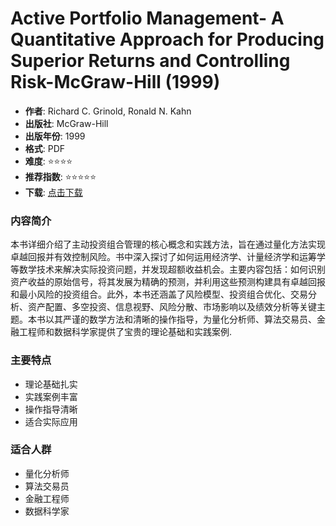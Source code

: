 # Active Portfolio Management- A Quantitative Approach for Producing Superior Returns and Controlling Risk-McGraw-Hill (1999)

- **作者**: Richard C. Grinold, Ronald N. Kahn
- **出版社**: McGraw-Hill
- **出版年份**: 1999
- **格式**: PDF
- **难度**: ⭐⭐⭐⭐
- **推荐指数**: ⭐⭐⭐⭐⭐
- **下载**: [点击下载](https://asset.quant-wiki.com/pdf/Active%20Portfolio%20Management_%20A%20Quantitative%20Approach%20for%20Producing%20Superior%20Returns%20and%20Controlling%20Risk-McGraw-Hill%20%281999%29.pdf)

### 内容简介

本书详细介绍了主动投资组合管理的核心概念和实践方法，旨在通过量化方法实现卓越回报并有效控制风险。书中深入探讨了如何运用经济学、计量经济学和运筹学等数学技术来解决实际投资问题，并发现超额收益机会。主要内容包括：如何识别资产收益的原始信号，将其发展为精确的预测，并利用这些预测构建具有卓越回报和最小风险的投资组合。此外，本书还涵盖了风险模型、投资组合优化、交易分析、资产配置、多空投资、信息视野、风险分散、市场影响以及绩效分析等关键主题。本书以其严谨的数学方法和清晰的操作指导，为量化分析师、算法交易员、金融工程师和数据科学家提供了宝贵的理论基础和实践案例.

### 主要特点

- 理论基础扎实
- 实践案例丰富
- 操作指导清晰
- 适合实际应用

### 适合人群

- 量化分析师
- 算法交易员
- 金融工程师
- 数据科学家